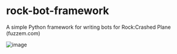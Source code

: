 # rock-bot-framework

A simple Python framework for writing bots for Rock:Crashed Plane (fuzzem.com)

![image](https://user-images.githubusercontent.com/95720909/145493308-a2e9e242-ea25-4371-a324-61b0d22d10bc.png)

